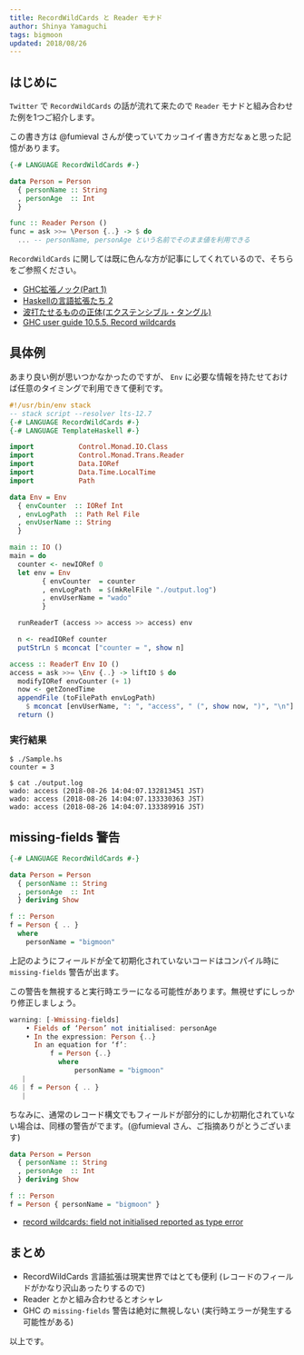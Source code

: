 ```yaml
---
title: RecordWildCards と Reader モナド
author: Shinya Yamaguchi
tags: bigmoon
updated: 2018/08/26
---
```


## はじめに

`Twitter` で `RecordWildCards` の話が流れて来たので `Reader` モナドと組み合わせた例を1つご紹介します。

この書き方は @fumieval さんが使っていてカッコイイ書き方だなぁと思った記憶があります。

```haskell
{-# LANGUAGE RecordWildCards #-}

data Person = Person
  { personName :: String
  , personAge  :: Int
  }

func :: Reader Person ()
func = ask >>= \Person {..} -> $ do
  ... -- personName, personAge という名前でそのまま値を利用できる
```

`RecordWildCards` に関しては既に色んな方が記事にしてくれているので、そちらをご参照ください。

- [GHC拡張ノック(Part 1)](https://haskell.jp/blog/posts/2018/about-ghc-exts-1.html)
- [Haskellの言語拡張たち 2](http://rf0444.hatenablog.jp/entry/20120617/1339910411)
- [波打たせるものの正体(エクステンシブル・タングル)](http://fumieval.hatenablog.com/entry/2016/12/18/181540)
- [GHC user guide 10.5.5. Record wildcards](https://downloads.haskell.org/~ghc/latest/docs/html/users_guide/glasgow_exts.html#record-wildcards)

<!--more-->

## 具体例

あまり良い例が思いつかなかったのですが、 `Env` に必要な情報を持たせておけば任意のタイミングで利用できて便利です。

```haskell
#!/usr/bin/env stack
-- stack script --resolver lts-12.7
{-# LANGUAGE RecordWildCards #-}
{-# LANGUAGE TemplateHaskell #-}

import           Control.Monad.IO.Class
import           Control.Monad.Trans.Reader
import           Data.IORef
import           Data.Time.LocalTime
import           Path

data Env = Env
  { envCounter  :: IORef Int
  , envLogPath  :: Path Rel File
  , envUserName :: String
  }

main :: IO ()
main = do
  counter <- newIORef 0
  let env = Env
        { envCounter  = counter
        , envLogPath  = $(mkRelFile "./output.log")
        , envUserName = "wado"
        }

  runReaderT (access >> access >> access) env

  n <- readIORef counter
  putStrLn $ mconcat ["counter = ", show n]

access :: ReaderT Env IO ()
access = ask >>= \Env {..} -> liftIO $ do
  modifyIORef envCounter (+ 1)
  now <- getZonedTime
  appendFile (toFilePath envLogPath)
    $ mconcat [envUserName, ": ", "access", " (", show now, ")", "\n"]
  return ()
```

### 実行結果

```shell
$ ./Sample.hs
counter = 3

$ cat ./output.log
wado: access (2018-08-26 14:04:07.132813451 JST)
wado: access (2018-08-26 14:04:07.133330363 JST)
wado: access (2018-08-26 14:04:07.133389916 JST)
```

## missing-fields 警告

```haskell
{-# LANGUAGE RecordWildCards #-}

data Person = Person
  { personName :: String
  , personAge  :: Int
  } deriving Show

f :: Person
f = Person { .. }
  where
    personName = "bigmoon"
```

上記のようにフィールドが全て初期化されていないコードはコンパイル時に `missing-fields` 警告が出ます。

この警告を無視すると実行時エラーになる可能性があります。無視せずにしっかり修正しましょう。

```haskell
warning: [-Wmissing-fields]
    • Fields of ‘Person’ not initialised: personAge
    • In the expression: Person {..}
      In an equation for ‘f’:
          f = Person {..}
            where
                personName = "bigmoon"
   |
46 | f = Person { .. }
   |
```

ちなみに、通常のレコード構文でもフィールドが部分的にしか初期化されていない場合は、同様の警告がでます。(@fumieval さん、ご指摘ありがとうございます)

```haskell
data Person = Person
  { personName :: String
  , personAge  :: Int
  } deriving Show

f :: Person
f = Person { personName = "bigmoon" }
```

- [record wildcards: field not initialised reported as type error](https://ghc.haskell.org/trac/ghc/ticket/5334)

## まとめ

- RecordWildCards 言語拡張は現実世界ではとても便利 (レコードのフィールドがかなり沢山あったりするので)
- Reader とかと組み合わせるとオシャレ
- GHC の `missing-fields` 警告は絶対に無視しない (実行時エラーが発生する可能性がある)

以上です。
